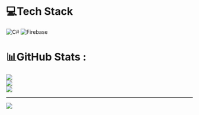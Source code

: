 
# 💻Tech Stack
![C#](https://img.shields.io/badge/c%23-%23239120.svg?style=flat-square&logo=c-sharp&logoColor=white) ![Firebase](https://img.shields.io/badge/firebase-%23039BE5.svg?style=flat-square&logo=firebase)
# 📊GitHub Stats :
![](https://github-readme-stats.vercel.app/api?username=phammquan&theme=blueberry&hide_border=true&include_all_commits=true&count_private=false)<br/>
![](https://github-readme-streak-stats.herokuapp.com/?user=phammquan&theme=blueberry&hide_border=true)<br/>
![](https://github-readme-stats.vercel.app/api/top-langs/?username=phammquan&theme=blueberry&hide_border=true&include_all_commits=true&count_private=false&layout=compact)

---
[![](https://visitcount.itsvg.in/api?id=phammquan&icon=0&color=0)](https://visitcount.itsvg.in)
